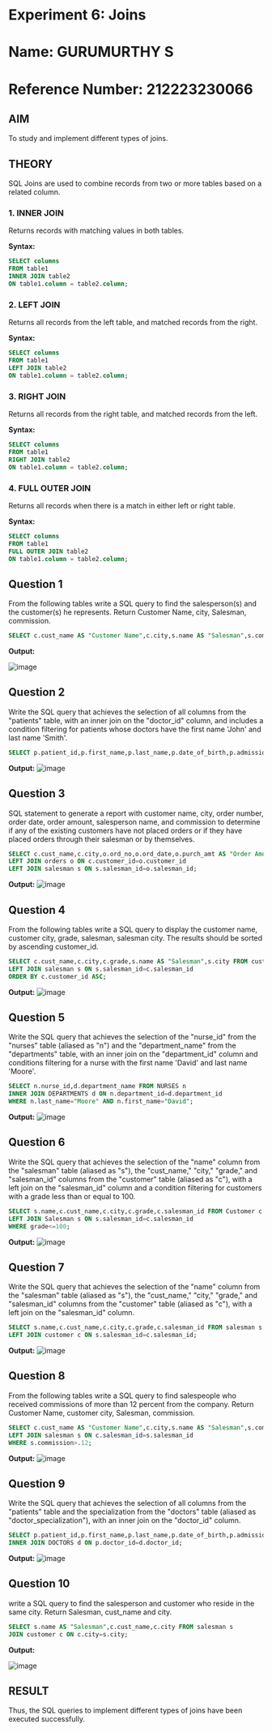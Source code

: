 # Experiment 6: Joins
# Name: GURUMURTHY S
# Reference Number: 212223230066
## AIM
To study and implement different types of joins.

## THEORY

SQL Joins are used to combine records from two or more tables based on a related column.

### 1. INNER JOIN
Returns records with matching values in both tables.

**Syntax:**
```sql
SELECT columns
FROM table1
INNER JOIN table2
ON table1.column = table2.column;
```

### 2. LEFT JOIN
Returns all records from the left table, and matched records from the right.

**Syntax:**

```sql
SELECT columns
FROM table1
LEFT JOIN table2
ON table1.column = table2.column;
```
### 3. RIGHT JOIN
Returns all records from the right table, and matched records from the left.

**Syntax:**

```sql
SELECT columns
FROM table1
RIGHT JOIN table2
ON table1.column = table2.column;
```
### 4. FULL OUTER JOIN
Returns all records when there is a match in either left or right table.

**Syntax:**

```sql
SELECT columns
FROM table1
FULL OUTER JOIN table2
ON table1.column = table2.column;
```

**Question 1**
--
From the following tables write a SQL query to find the salesperson(s) and the customer(s) he represents. Return Customer Name, city, Salesman, commission.

```sql
SELECT c.cust_name AS "Customer Name",c.city,s.name AS "Salesman",s.commission FROM customer c JOIN salesman s ON c.salesman_id=s.salesman_id;
```

**Output:**

![image](https://github.com/user-attachments/assets/7d598420-c835-4698-81ca-de40d0fdcd1d)


**Question 2**
---
Write the SQL query that achieves the selection of all columns from the "patients" table, with an inner join on the "doctor_id" column, and includes a condition filtering for patients whose doctors have the first name 'John' and last name 'Smith'.

```sql
SELECT p.patient_id,p.first_name,p.last_name,p.date_of_birth,p.admission_date,p.discharge_date,d.doctor_id FROM PATIENTS p INNER JOIN DOCTORS d ON p.doctor_id=d.doctor_id WHERE d.first_name="John" AND d.last_name="Smith";
```

**Output:**
![image](https://github.com/user-attachments/assets/78fe21a4-27df-436c-a45b-34c6d7720ac7)


**Question 3**
---
SQL statement to generate a report with customer name, city, order number, order date, order amount, salesperson name, and commission to determine if any of the existing customers have not placed orders or if they have placed orders through their salesman or by themselves.

```sql
SELECT c.cust_name,c.city,o.ord_no,o.ord_date,o.purch_amt AS "Order Amount",s.name,s.commission FROM customer c 
LEFT JOIN orders o ON c.customer_id=o.customer_id
LEFT JOIN salesman s ON s.salesman_id=o.salesman_id;
```

**Output:**
![image](https://github.com/user-attachments/assets/6f2e882d-a4c5-44d2-bb7c-5103db996d48)


**Question 4**
---
From the following tables write a SQL query to display the customer name, customer city, grade, salesman, salesman city. The results should be sorted by ascending customer_id.  

```sql
SELECT c.cust_name,c.city,c.grade,s.name AS "Salesman",s.city FROM customer c 
LEFT JOIN salesman s ON s.salesman_id=c.salesman_id
ORDER BY c.customer_id ASC;
```

**Output:**
![image](https://github.com/user-attachments/assets/2610d0be-3718-4e8b-a1ad-1ba42350ec0a)


**Question 5**
---
Write the SQL query that achieves the selection of the "nurse_id" from the "nurses" table (aliased as "n") and the "department_name" from the "departments" table, with an inner join on the "department_id" column and conditions filtering for a nurse with the first name 'David' and last name 'Moore'.

```sql
SELECT n.nurse_id,d.department_name FROM NURSES n
INNER JOIN DEPARTMENTS d ON n.department_id=d.department_id
WHERE n.last_name="Moore" AND n.first_name="David";
```

**Output:**
![image](https://github.com/user-attachments/assets/9be220f1-b473-4bab-846a-b57dcd30961d)


**Question 6**
---
Write the SQL query that achieves the selection of the "name" column from the "salesman" table (aliased as "s"), the "cust_name," "city," "grade," and "salesman_id" columns from the "customer" table (aliased as "c"), with a left join on the "salesman_id" column and a condition filtering for customers with a grade less than or equal to 100.

```sql
SELECT s.name,c.cust_name,c.city,c.grade,c.salesman_id FROM Customer c 
LEFT JOIN Salesman s ON s.salesman_id=c.salesman_id
WHERE grade<=100;
```

**Output:**
![image](https://github.com/user-attachments/assets/781ffd94-3590-4cf0-860c-15d4bd60cfa4)

**Question 7**
---
Write the SQL query that achieves the selection of the "name" column from the "salesman" table (aliased as "s"), the "cust_name," "city," "grade," and "salesman_id" columns from the "customer" table (aliased as "c"), with a left join on the "salesman_id" column.

```sql
SELECT s.name,c.cust_name,c.city,c.grade,c.salesman_id FROM salesman s 
LEFT JOIN customer c ON s.salesman_id=c.salesman_id;
```

**Output:**
![image](https://github.com/user-attachments/assets/143f6f34-2558-4006-88f8-e6fd3a165b1c)


**Question 8**
---
 From the following tables write a SQL query to find salespeople who received commissions of more than 12 percent from the company. Return Customer Name, customer city, Salesman, commission. 

```sql
SELECT c.cust_name AS "Customer Name",c.city,s.name AS "Salesman",s.commission FROM customer c
LEFT JOIN salesman s ON c.salesman_id=s.salesman_id
WHERE s.commission>.12;
```

**Output:**
![image](https://github.com/user-attachments/assets/6830df9e-f111-4fa3-aecc-805dea433862)


**Question 9**
---
Write the SQL query that achieves the selection of all columns from the "patients" table and the specialization from the "doctors" table (aliased as "doctor_specialization"), with an inner join on the "doctor_id" column.

```sql
SELECT p.patient_id,p.first_name,p.last_name,p.date_of_birth,p.admission_date,p.discharge_date,p.doctor_id,d.specialization AS "doctor_specialization" FROM PATIENTS p
INNER JOIN DOCTORS d ON p.doctor_id=d.doctor_id;
```

**Output:**
![image](https://github.com/user-attachments/assets/cf3e05a2-f8fd-4cb8-81e6-9c8286f53fc3)


**Question 10**
---
write a SQL query to find the salesperson and customer who reside in the same city. Return Salesman, cust_name and city.

```sql
SELECT s.name AS "Salesman",c.cust_name,c.city FROM salesman s
JOIN customer c ON c.city=s.city;
```

**Output:**

![image](https://github.com/user-attachments/assets/350f6951-3c6b-42e2-9a63-0420f9b064b0)


## RESULT
Thus, the SQL queries to implement different types of joins have been executed successfully.
